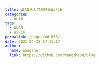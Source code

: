 ```yaml
---
title: WLAN从入门到精通WiFi6
categories: 
  - WLAN
tags: 
  - WLAN
  - WiFi6
permalink: /pages/4d1833/
date: 2022-04-25 17:21:17
author: 
  name: wangzhe
  link: https://github.com/Wangzhe00/blog
---
```


